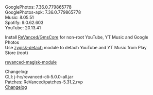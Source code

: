 GooglePhotos: 7.36.0.779865778  
GooglePhotos-apk: 7.36.0.779865778  
Music: 8.05.51  
Spotify: 9.0.62.603  
YouTube: 20.13.41  

Install [ReVanced/GmsCore](https://github.com/ReVanced/GmsCore/releases) for non-root YouTube, YT Music and Google Photos  
Use [zygisk-detach](https://github.com/j-hc/zygisk-detach) module to detach YouTube and YT Music from Play Store (root)  

[revanced-magisk-module](https://github.com/Lassie111/revanced-magisk-module)  

Changelog:  
CLI: j-hc/revanced-cli-5.0.0-all.jar  
Patches: ReVanced/patches-5.31.2.rvp  
[Changelog](https://github.com/ReVanced/revanced-patches/releases/tag/v5.31.2)  
